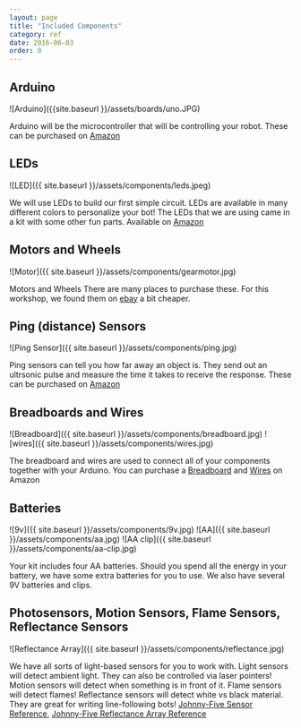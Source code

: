 ```yaml
---
layout: page
title: "Included Components"
category: ref
date: 2016-06-03
order: 0
---
```


## Arduino 
![Arduino]({{site.baseurl }}/assets/boards/uno.JPG)

Arduino will be the microcontroller that will be controlling your robot.
These can be purchased on [Amazon](http://www.amazon.com/LANMU%C2%AE-Atmega328p-Atmega16u2-Version-Arduino/dp/B00SF28U7A?ie=UTF8&psc=1&redirect=true&ref_=oh_aui_detailpage_o01_s01)

## LEDs
![LED]({{ site.baseurl }}/assets/components/leds.jpeg)

We will use LEDs to build our first simple circuit. LEDs are available
in many different colors to personalize your bot! The LEDs that we are
using came in a kit with some other fun parts. Available on [Amazon](http://www.amazon.com/Elego-Electronics-component-resistors-Potentiometer/dp/B01ERPXFZK?ie=UTF8&psc=1&redirect=true&ref_=oh_aui_detailpage_o01_s00)

## Motors and Wheels
![Motor]({{ site.baseurl }}/assets/components/gearmotor.jpg)

Motors and Wheels
There are many places to purchase these. For this workshop, we found
them on [ebay](http://www.ebay.com/itm/4-Pcs-Smart-Car-Robot-Plastic-Tire-Tyre-Wheel-DC-6V-Gear-Motor-Set-for-Arduino-/231589909536) a bit cheaper.

## Ping (distance) Sensors
![Ping Sensor]({{ site.baseurl }}/assets/components/ping.jpg)

Ping sensors can tell you how far away an object is.  They send out an ultrsonic pulse and measure the time it takes to receive the response.  These can be purchased on [Amazon](http://www.amazon.com/Ultrasonic-Distance-Measuring-Compatible-Duemilanove/dp/B00SXZWMCS/ref=sr_1_1?rps=1&ie=UTF8&qid=1465054973&sr=8-1&keywords=HC-SR04&refinements=p_85%3A2470955011)

## Breadboards and Wires
![Breadboard]({{ site.baseurl }}/assets/components/breadboard.jpg)
![wires]({{ site.baseurl }}/assets/components/wires.jpg)

The breadboard and wires are used to connect all of your components together with your Arduino. You can purchase a [Breadboard](http://www.amazon.com/Veewon-SYB-170-Color-Breadboard-Circuit/dp/B00OP4FQVU?ie=UTF8&psc=1&redirect=true&ref_=oh_aui_detailpage_o01_s01) and [Wires](http://www.amazon.com/Kalevel%C2%AE-120pcs-Multicolored-Female-Breadboard/dp/B00M5WLZDW?ie=UTF8&psc=1&redirect=true&ref_=oh_aui_detailpage_o01_s01) on Amazon

## Batteries
![9v]({{ site.baseurl }}/assets/components/9v.jpg)
![AA]({{ site.baseurl }}/assets/components/aa.jpg)
![AA clip]({{ site.baseurl }}/assets/components/aa-clip.jpg)

Your kit includes four AA batteries.  Should you spend all the energy in your battery, we have some extra batteries for you to use.  We also have several 9V batteries and clips.


## Photosensors, Motion Sensors, Flame Sensors, Reflectance Sensors
![Reflectance Array]({{ site.baseurl }}/assets/components/reflectance.jpg)

We have all sorts of light-based sensors for you to work with.  Light sensors will detect ambient light.  They can also be controlled via laser pointers!  Motion sensors will detect when something is in front of it.  Flame sensors will detect flames!  Reflectance sensors will detect white vs black material.  They are great for writing line-following bots! [Johnny-Five Sensor Reference](https://github.com/rwaldron/johnny-five/wiki/Sensor), [Johnny-Five Reflectance Array Reference](https://github.com/rwaldron/johnny-five/wiki/IR.Reflect.Array)

